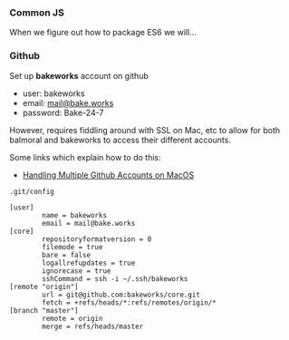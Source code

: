 ### Common JS

When we figure out how to package ES6 we will...

### Github

Set up **bakeworks** account on github
* user: bakeworks
* email: mail@bake.works
* password: Bake-24-7

However, requires fiddling around with SSL on Mac, etc to allow for both balmoral and bakeworks to access their different accounts.

Some links which explain how to do this: 
* [Handling Multiple Github Accounts on MacOS](https://gist.github.com/Jonalogy/54091c98946cfe4f8cdab2bea79430f9)

`.git/config`

```
[user]
        name = bakeworks
        email = mail@bake.works
[core]
        repositoryformatversion = 0
        filemode = true
        bare = false
        logallrefupdates = true
        ignorecase = true
        sshCommand = ssh -i ~/.ssh/bakeworks
[remote "origin"]
        url = git@github.com:bakeworks/core.git
        fetch = +refs/heads/*:refs/remotes/origin/*
[branch "master"]
        remote = origin
        merge = refs/heads/master
```